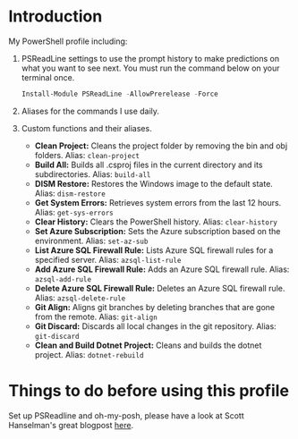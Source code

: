 # Introduction
My PowerShell profile including:

1. PSReadLine settings to use the prompt history to make predictions on what you want to see next. You must run the command below on your terminal once.
    ```powershell
    Install-Module PSReadLine -AllowPrerelease -Force
    ```
2. Aliases for the commands I use daily.

3. Custom functions and their aliases.
    - **Clean Project:** Cleans the project folder by removing the bin and obj folders. Alias: `clean-project`
    - **Build All:** Builds all .csproj files in the current directory and its subdirectories. Alias: `build-all`
    - **DISM Restore:** Restores the Windows image to the default state. Alias: `dism-restore`
    - **Get System Errors:** Retrieves system errors from the last 12 hours. Alias: `get-sys-errors`
    - **Clear History:** Clears the PowerShell history. Alias: `clear-history`
    - **Set Azure Subscription:** Sets the Azure subscription based on the environment. Alias: `set-az-sub`
    - **List Azure SQL Firewall Rule:** Lists Azure SQL firewall rules for a specified server. Alias: `azsql-list-rule`
    - **Add Azure SQL Firewall Rule:** Adds an Azure SQL firewall rule. Alias: `azsql-add-rule`
    - **Delete Azure SQL Firewall Rule:** Deletes an Azure SQL firewall rule. Alias: `azsql-delete-rule`
    - **Git Align:** Aligns git branches by deleting branches that are gone from the remote. Alias: `git-align`
    - **Git Discard:** Discards all local changes in the git repository. Alias: `git-discard`
    - **Clean and Build Dotnet Project:** Cleans and builds the dotnet project. Alias: `dotnet-rebuild`

# Things to do before using this profile

Set up PSReadline and oh-my-posh, please have a look at Scott Hanselman's great blogpost [here](https://www.hanselman.com/blog/my-ultimate-powershell-prompt-with-oh-my-posh-and-the-windows-terminal).